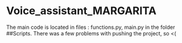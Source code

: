 # Voice_assistant_MARGARITA
The main code is located in files : functions.py, main.py in the folder ##Scripts. There was a few problems with pushing the project, so <(
